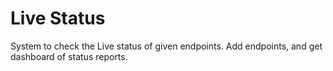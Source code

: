 # Live Status
System to check the Live status of given endpoints. Add endpoints, and get dashboard of status reports.
